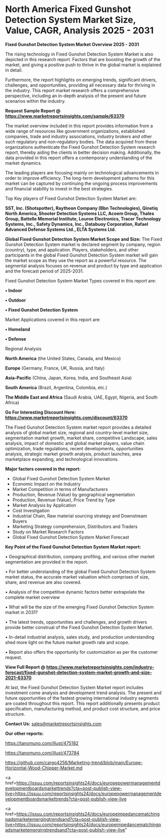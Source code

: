 # North America Fixed Gunshot Detection System Market Size, Value, CAGR, Analysis 2025 - 2031

<Strong> Fixed Gunshot Detection System Market Overview 2025 - 2031</strong>

The rising technology in Fixed Gunshot Detection System Market is also depicted in this research report. Factors that are boosting the growth of the market, and giving a positive push to thrive in the global market is explained in detail.

Furthermore, the report highlights on emerging trends, significant drivers, challenges, and opportunities, providing all necessary data for thriving in the industry. This report market research offers a comprehensive perspective, including an in-depth analysis of the present and future scenarios within the industry.

<strong>Request Sample Report @ <a href=https://www.marketreportsinsights.com/sample/63370>https://www.marketreportsinsights.com/sample/63370</a></strong>

The market overview included in this report provides information from a wide range of resources like government organizations, established companies, trade and industry associations, industry brokers and other such regulatory and non-regulatory bodies. The data acquired from these organizations authenticate the Fixed Gunshot Detection System research report, thereby aiding the clients in better decision making. Additionally, the data provided in this report offers a contemporary understanding of the market dynamics.

The leading players are focusing mainly on technological advancements in order to improve efficiency. The long-term development patterns for this market can be captured by continuing the ongoing process improvements and financial stability to invest in the best strategies.

Top Key players of Fixed Gunshot Detection System Market are:

<strong>SST, Inc. (Shotspotter), Raytheon Company (Bbn Technologies), Qinetiq North America, Shooter Detection Systems LLC, Acoem Group, Thales Group, Battelle Memorial Institute, Louroe Electronics, Tracer Technology Systems, Inc., Safety Dynamics, Inc., Databuoy Corporation, Rafael Advanced Defense Systems Ltd., ELTA Systems Ltd.</strong>

<strong><b>Global Fixed Gunshot Detection System Market Scope and Size:</b></strong>
The Fixed Gunshot Detection System market is declared segment by company, region (country), type, and application. Players, stakeholders, and other participants in the global Fixed Gunshot Detection System market will gain the market scope as they use the report as a powerful resource. The segmental analysis focuses on revenue and product by type and application and the forecast period of 2025-2031.

Fixed Gunshot Detection System Market Types covered in this report are:

<strong>• Indoor

• Outdoor

• Fixed Gunshot Detection System</strong>

Market Applications covered in this report are:

<strong>• Homeland

• Defense</strong> 

Regional Analysis

<strong>North America</strong> (the United States, Canada, and Mexico)

<strong>Europe</strong> (Germany, France, UK, Russia, and Italy)

<strong>Asia-Pacific</strong> (China, Japan, Korea, India, and Southeast Asia)

<strong>South America</strong> (Brazil, Argentina, Colombia, etc.)

<strong>The Middle East and Africa</strong> (Saudi Arabia, UAE, Egypt, Nigeria, and South Africa)

<strong>Go For Interesting Discount Here: <a href=https://www.marketreportsinsights.com/discount/63370>https://www.marketreportsinsights.com/discount/63370</a></strong>

The Fixed Gunshot Detection System market report provides a detailed analysis of global market size, regional and country-level market size, segmentation market growth, market share, competitive Landscape, sales analysis, impact of domestic and global market players, value chain optimization, trade regulations, recent developments, opportunities analysis, strategic market growth analysis, product launches, area marketplace expanding, and technological innovations.

<strong><b>Major factors covered in the report:</b></strong>
<ul>
  <li>Global Fixed Gunshot Detection System Market </li>
  <li>Economic Impact on the Industry</li>
  <li>Market Competition in terms of Manufacturers</li>
  <li>Production, Revenue (Value) by geographical segmentation</li>
  <li>Production, Revenue (Value), Price Trend by Type</li>
  <li>Market Analysis by Application</li>
  <li>Cost Investigation</li>
  <li>Industrial Chain, Raw material sourcing strategy and Downstream Buyers</li>
  <li>Marketing Strategy comprehension, Distributors and Traders</li>
  <li>Study on Market Research Factors</li>
  <li>Global Fixed Gunshot Detection System Market Forecast</li>
</ul>

<strong><b>Key Point of the Fixed Gunshot Detection System Market report:</b></strong>

• Geographical distribution, company profiling, and various other market segmentation are provided in the report.

• For better understanding of the global Fixed Gunshot Detection System market status, the accurate market valuation which comprises of size, share, and revenue are also covered.

• Analysis of the competitive dynamic factors better extrapolate the complete market overview

• What will be the size of the emerging Fixed Gunshot Detection System market in 2031?

• The latest trends, opportunities and challenges, and growth drivers provide better construal of the Fixed Gunshot Detection System Market.

• In-detail industrial analysis, sales study, and production understanding shed more light on the future market growth rate and scope.

• Report also offers the opportunity for customization as per the customer request.

<strong><b>View Full Report @ <a href=https://www.marketreportsinsights.com/industry-forecast/fixed-gunshot-detection-system-market-growth-and-size-2021-63370>https://www.marketreportsinsights.com/industry-forecast/fixed-gunshot-detection-system-market-growth-and-size-2021-63370</a></b></strong>


At last, the Fixed Gunshot Detection System Market report includes investment come analysis and development trend analysis. The present and future opportunities of the fastest growing international industry segments are coated throughout this report. This report additionally presents product specification, manufacturing method, and product cost structure, and price structure.

<strong>Contact Us:</strong>
sales@marketreportsinsights.com

<strong>Our other reports:</strong>

<a href=https://tanomuno.com/illust/475182>https://tanomuno.com/illust/475182</a>

<a href=https://tanomuno.com/illust/473784>https://tanomuno.com/illust/473784</a>

<a href=https://github.com/cargo4256/Marketing-trend/blob/main/Europe-Horizontal-Wood-Chipper-Market.md>https://github.com/cargo4256/Marketing-trend/blob/main/Europe-Horizontal-Wood-Chipper-Market.md</a>

<a href=https://issuu.com/reportsinsights24/docs/europepowermanagementdevelopmentboardsmarkettrends?cta=post-publish-view-live>https://issuu.com/reportsinsights24/docs/europepowermanagementdevelopmentboardsmarkettrends?cta=post-publish-view-live</a>

<a href=https://issuu.com/reportsinsights24/docs/europeimpedancematchingpadsmarketemergingtrendsand?cta=post-publish-view-live>https://issuu.com/reportsinsights24/docs/europeimpedancematchingpadsmarketemergingtrendsand?cta=post-publish-view-live</a>"
